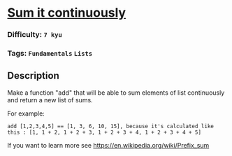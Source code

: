# [Sum it continuously](https://www.codewars.com/kata/59b44d00bf10a439dd00006f)

### Difficulty: `7 kyu`

### Tags: `Fundamentals` `Lists`

## Description

Make a function "add" that will be able to sum elements of list continuously and return a new list of sums.

For example:

```
add [1,2,3,4,5] == [1, 3, 6, 10, 15], because it's calculated like 
this : [1, 1 + 2, 1 + 2 + 3, 1 + 2 + 3 + 4, 1 + 2 + 3 + 4 + 5]
```

If you want to learn more see https://en.wikipedia.org/wiki/Prefix_sum
